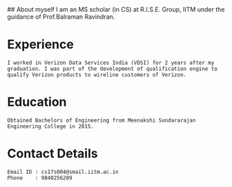 <title> Arjun Manoharan </title>
## About myself
    I am an MS scholar (in CS) at R.I.S.E. Group, IITM under the guidance of Prof.Balraman Ravindran.
  
# Experience
    I worked in Verizon Data Services India (VDSI) for 2 years after my graduation. I was part of the development of qualification engine to qualify Verizon products to wireline customers of Verizon.
    
# Education
    Obtained Bachelors of Engineering from Meenakshi Sundararajan Engineering College in 2015.

# Contact Details
    Email ID : cs17s004@smail.iitm.ac.in
    Phone    : 9840256209
